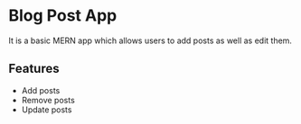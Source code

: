 # Blog Post App

It is a basic MERN app which allows users to add posts as well as edit them.

## Features

- Add posts
- Remove posts
- Update posts
